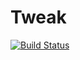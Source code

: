 # Tweak 
[![Build Status](https://travis-ci.org/MarianoCastellano/tweak.svg?branch=master)](https://travis-ci.org/MarianoCastellano/tweak)
